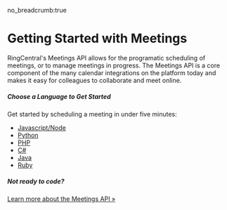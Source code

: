 no_breadcrumb:true

# Getting Started with Meetings

RingCentral's Meetings API allows for the programatic scheduling of meetings, or to manage meetings in progress. The Meetings API is a core component of the many calendar integrations on the platform today and makes it easy for colleagues to collaborate and meet online.

##### Choose a Language to Get Started

Get started by scheduling a meeting in under five minutes:

* [Javascript/Node](./node/)
* [Python](./python/)
* [PHP](./php/)
* [C#](./c-sharp/)
* [Java](./java/)
* [Ruby](./ruby/)

##### Not ready to code?

<a class="btn btn-primary" href="https://developers.ringcentral.com/api-products/meetings">Learn more about the Meetings API &raquo;</a>
